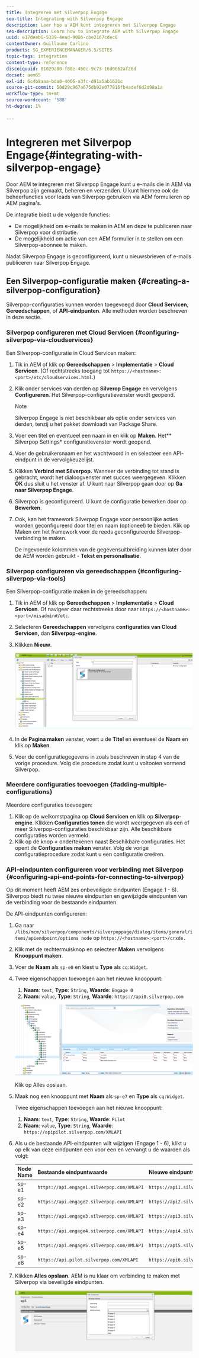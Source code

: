 ```yaml
---
title: Integreren met Silverpop Engage
seo-title: Integrating with Silverpop Engage
description: Leer hoe u AEM kunt integreren met Silverpop Engage
seo-description: Learn how to integrate AEM with Silverpop Engage
uuid: e17deeb6-5339-4ead-9086-cbe2167cdec6
contentOwner: Guillaume Carlino
products: SG_EXPERIENCEMANAGER/6.5/SITES
topic-tags: integration
content-type: reference
discoiquuid: 01029a80-f80e-450c-9c73-16d0662af26d
docset: aem65
exl-id: 6c4b8aaa-bda0-4066-a3fc-d91a5ab1621c
source-git-commit: 50d29c967a675db92e077916fb4adef6d2d98a1a
workflow-type: tm+mt
source-wordcount: '588'
ht-degree: 1%

---
```


# Integreren met Silverpop Engage{#integrating-with-silverpop-engage}

<!-- THIS ENTIRE TOPIC APPEARS OBSOLETE BECAUSE SILVERPOP NO LONGER EXISTS AND THERE ARE NO REDIRECTS FOR THE DOWNLOAD URL BELOW THAT IS 404.
>[!NOTE]
>
>Silverpop integration is **not** available out of the box. You must download the Silverpop integration package `https://www.adobeaemcloud.com/content/marketplace/marketplaceProxy.html?packagePath=/content/companies/public/adobe/packages/aem620/product/cq-mcm-integrations-silverpop-content` from Package Share and install it on your instance. After you have installed the package, you can configure it as described in this document. -->

Door AEM te integreren met Silverpop Engage kunt u e-mails die in AEM via Silverpop zijn gemaakt, beheren en verzenden. U kunt hiermee ook de beheerfuncties voor leads van Silverpop gebruiken via AEM formulieren op AEM pagina&#39;s.

De integratie biedt u de volgende functies:

* De mogelijkheid om e-mails te maken in AEM en deze te publiceren naar Silverpop voor distributie.
* De mogelijkheid om actie van een AEM formulier in te stellen om een Silverpop-abonnee te maken.

Nadat Silverpop Engage is geconfigureerd, kunt u nieuwsbrieven of e-mails publiceren naar Silverpop Engage.

## Een Silverpop-configuratie maken {#creating-a-silverpop-configuration}

Silverpop-configuraties kunnen worden toegevoegd door **Cloud Servicen**, **Gereedschappen**, of **API-eindpunten**. Alle methoden worden beschreven in deze sectie.

### Silverpop configureren met Cloud Servicen {#configuring-silverpop-via-cloudservices}

Een Silverpop-configuratie in Cloud Servicen maken:

1. Tik in AEM of klik op **Gereedschappen** > **Implementatie** > **Cloud Servicen**. (Of rechtstreeks toegang tot `https://<hostname>:<port>/etc/cloudservices.html`.)
1. Klik onder services van derden op **Silverop Engage** en vervolgens **Configureren**. Het Silverpop-configuratievenster wordt geopend.

   >[!NOTE]
   >
   >Silverpop Engage is niet beschikbaar als optie onder services van derden, tenzij u het pakket downloadt van Package Share.

1. Voer een titel en eventueel een naam in en klik op **Maken**. Het** Silverpop Settings* configuratievenster wordt geopend.
1. Voer de gebruikersnaam en het wachtwoord in en selecteer een API-eindpunt in de vervolgkeuzelijst.
1. Klikken **Verbind met Silverpop.** Wanneer de verbinding tot stand is gebracht, wordt het dialoogvenster met succes weergegeven. Klikken **OK** dus sluit u het venster af. U kunt naar Silverpop gaan door op **Ga naar Silverpop Engage**.
1. Silverpop is geconfigureerd. U kunt de configuratie bewerken door op **Bewerken**.
1. Ook, kan het framework Silverpop Engage voor persoonlijke acties worden geconfigureerd door titel en naam (optioneel) te bieden. Klik op Maken om het framework voor de reeds geconfigureerde Silverpop-verbinding te maken.

   De ingevoerde kolommen van de gegevensuitbreiding kunnen later door de AEM worden gebruikt - **Tekst en personalisatie**.

### Silverpop configureren via gereedschappen {#configuring-silverpop-via-tools}

Een Silverpop-configuratie maken in de gereedschappen:

1. Tik in AEM of klik op **Gereedschappen** > **Implementatie** > **Cloud Servicen**. Of navigeer daar rechtstreeks door naar `https://<hostname>:<port>/misadmin#/etc`.
1. Selecteren **Gereedschappen** vervolgens **configuraties van Cloud Servicen,** dan **Silverpop-engine**.
1. Klikken **Nieuw**.

   ![chlimage_1-6](assets/chlimage_1-6.jpeg)

1. In de **Pagina maken** venster, voert u de **Titel** en eventueel de **Naam** en klik op **Maken**.
1. Voer de configuratiegegevens in zoals beschreven in stap 4 van de vorige procedure. Volg die procedure zodat kunt u voltooien vormend Silverpop.

### Meerdere configuraties toevoegen {#adding-multiple-configurations}

Meerdere configuraties toevoegen:

1. Klik op de welkomstpagina op **Cloud Servicen** en klik op **Silverpop-engine**. Klikken **Configuraties tonen** die wordt weergegeven als een of meer Silverpop-configuraties beschikbaar zijn. Alle beschikbare configuraties worden vermeld.
1. Klik op de knop **+** ondertekenen naast Beschikbare configuraties. Het opent de **Configuraties maken** venster. Volg de vorige configuratieprocedure zodat kunt u een configuratie creëren.

### API-eindpunten configureren voor verbinding met Silverpop {#configuring-api-end-points-for-connecting-to-silverpop}

Op dit moment heeft AEM zes onbeveiligde eindpunten (Engage 1 - 6). Silverpop biedt nu twee nieuwe eindpunten en gewijzigde eindpunten van de verbinding voor de bestaande eindpunten.

De API-eindpunten configureren:

1. Ga naar `/libs/mcm/silverpop/components/silverpoppage/dialog/items/general/items/apiendpoint/options node` op `https://<hostname>:<port>/crxde.`
1. Klik met de rechtermuisknop en selecteer **Maken** vervolgens **Knooppunt maken**.
1. Voer de **Naam** als `sp-e0` en kiest u **Type** als `cq:Widget`.
1. Twee eigenschappen toevoegen aan het nieuwe knooppunt:

   1. **Naam**: `text`, **Type**: `String`, **Waarde**: `Engage 0`
   1. **Naam**: `value`, **Type**: `String`, **Waarde**: `https://api0.silverpop.com`

   ![chlimage_1-42](assets/chlimage_1-42.png)

   Klik op Alles opslaan.

1. Maak nog een knooppunt met **Naam** als `sp-e7` en **Type** als `cq:Widget`.

   Twee eigenschappen toevoegen aan het nieuwe knooppunt:

   1. **Naam**: `text`, **Type**: `String`, **Waarde**: `Pilot`
   1. **Naam**: `value`, **Type**: `String`, **Waarde**: `https://apipilot.silverpop.com/XMLAPI`

1. Als u de bestaande API-eindpunten wilt wijzigen (Engage 1 - 6), klikt u op elk van deze eindpunten een voor een en vervangt u de waarden als volgt:

   | **Node Name** | **Bestaande eindpuntwaarde** | **Nieuwe eindpuntwaarde** |
   |---|---|---|
   | sp-e1 | `https://api.engage1.silverpop.com/XMLAPI` | `https://api1.silverpop.com` |
   | sp-e2 | `https://api.engage2.silverpop.com/XMLAPI` | `https://api2.silverpop.com` |
   | sp-e3 | `https://api.engage3.silverpop.com/XMLAPI` | `https://api3.silverpop.com` |
   | sp-e4 | `https://api.engage4.silverpop.com/XMLAPI` | `https://api4.silverpop.com` |
   | sp-e5 | `https://api.engage5.silverpop.com/XMLAPI` | `https://api5.silverpop.com` |
   | sp-e6 | `https://api.pilot.silverpop.com/XMLAPI` | `https://api6.silverpop.com` |

1. Klikken **Alles opslaan**. AEM is nu klaar om verbinding te maken met Silverpop via beveiligde eindpunten.

   ![chlimage_1-7](assets/chlimage_1-7.jpeg)
